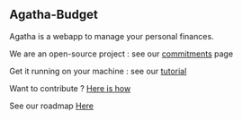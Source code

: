 ## Agatha-Budget

Agatha is a webapp to manage your personal finances. 

We are an open-source project : see our [commitments](https://agatha-budget.fr/open/) page

Get it running on your machine : see our [tutorial](https://doc.agatha-budget.fr/tutorial/dev_setup/)

Want to contribute ? [Here is how](https://doc.agatha-budget.fr/explanation/contribute/)

See our roadmap [Here](https://github.com/orgs/agatha-budget/projects/1/views/1)
